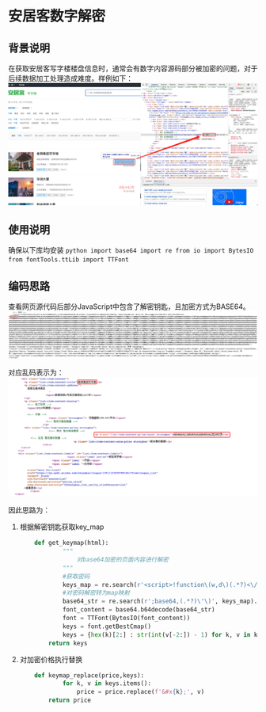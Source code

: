 # 安居客数字解密

## 背景说明
在获取安居客写字楼楼盘信息时，通常会有数字内容源码部分被加密的问题，对于后续数据加工处理造成难度。样例如下：
![](images/安居客加密数字样例.png)

## 使用说明
确保以下库均安装
    ```python
        import base64
        import re
        from io import BytesIO
        from fontTools.ttLib import TTFont 
    ```

## 编码思路
查看网页源代码后部分JavaScript中包含了解密钥匙，且加密方式为BASE64。
![](images/解密钥匙.png)

对应乱码表示为：
![](images/安居客加密数字样例2.png)

因此思路为：
1. 根据解密钥匙获取key_map

    ```python
        def get_keymap(html):
                """
                    对base64加密的页面内容进行解密
                """
                #获取密码
                keys_map = re.search(r'<script>!function\(w,d\)(.*?)<\/script>',html).group(1)
                #对密码解密转为map映射
                base64_str = re.search(r';base64,(.*?)\'\)', keys_map).group(1)
                font_content = base64.b64decode(base64_str)
                font = TTFont(BytesIO(font_content))
                keys = font.getBestCmap()
                keys = {hex(k)[2:] : str(int(v[-2:]) - 1) for k, v in keys.items()}
            return keys
    ```
    
2. 对加密价格执行替换
    
    ```python
        def keymap_replace(price,keys):
                for k, v in keys.items():
                    price = price.replace(f'&#x{k};', v)
            return price
    ```
    
